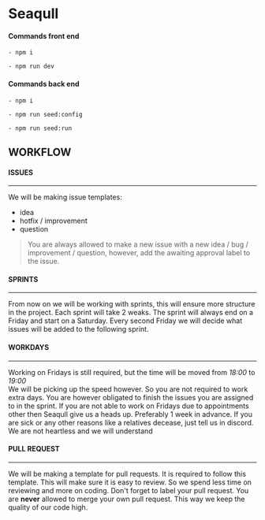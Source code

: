 # Seaqull

#### Commands front end

`- npm i` 

`- npm run dev`
#### Commands back end

`- npm i`

`- npm run seed:config`

`- npm run seed:run`

## WORKFLOW

#### ISSUES
___________

We will be making issue templates:
* idea
* hotfix / improvement
* question  

> You are always allowed to make a new issue with a new idea / bug / improvement / question, however, add the awaiting approval label to the issue.


#### SPRINTS
____________

From now on we will be working with sprints, this will ensure more structure in the project. Each sprint will take 2 weaks.
The sprint will always end on a Friday and start on a Saturday. Every second Friday we will decide what issues will be added to the following sprint.

#### WORKDAYS
_____________

Working on Fridays is still required, but the time will be moved from *18:00* to *19:00*  
We will be picking up the speed however. So you are not required to work extra days.
You are however obligated to finish the issues you are assigned to in the sprint.
If you are not able to work on Fridays due to appointments other then Seaqull give us a heads up. Preferably 1 week in advance.
If you are sick or any other reasons like a relatives decease, just tell us in discord. We are not heartless and we will understand

#### PULL REQUEST
_________________

We will be making a template for pull requests. It is required to follow this template. This will make sure it is easy to review.
So we spend less time on reviewing and more on coding. Don't forget to label your pull request.
You are **never** allowed to merge your own pull request. This way we keep the quality of our code high.  

